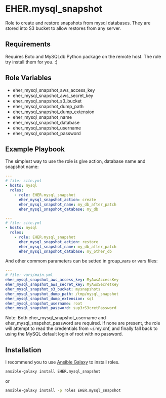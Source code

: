 EHER.mysql_snapshot
===================

Role to create and restore snapshots from mysql databases. They are stored into S3 bucket to allow restores from any server.

Requirements
------------

Requires Boto and MySQLdb Python package on the remote host.
The role try install them for you. :)


Role Variables
--------------

- eher_mysql_snapshot_aws_access_key
- eher_mysql_snapshot_aws_secret_key
- eher_mysql_snapshot_s3_bucket
- eher_mysql_snapshot_dump_path
- eher_mysql_snapshot_dump_extension
- eher_mysql_snapshot_name
- eher_mysql_snapshot_database
- eher_mysql_snapshot_username
- eher_mysql_snapshot_password


Example Playbook
----------------

The simplest way to use the role is give action, database name and snapshot name:

```yml
---
# file: site.yml
- hosts: mysql
  roles:
    - role: EHER.mysql_snapshot
      eher_mysql_snapshot_action: create
      eher_mysql_snapshot_name: my_db_after_patch
      eher_mysql_snapshot_database: my_db
```

```yml
---
# file: site.yml
- hosts: mysql
  roles:
    - role: EHER.mysql_snapshot
      eher_mysql_snapshot_action: restore
      eher_mysql_snapshot_name: my_db_after_patch
      eher_mysql_snapshot_database: my_other_db
```

And other commom parameters can be setted in group_vars or vars files:

```yml
---
# file: vars/main.yml
eher_mysql_snapshot_aws_access_key: MyAwsAccessKey
eher_mysql_snapshot_aws_secret_key: MyAwsSecretKey
eher_mysql_snapshot_s3_bucket: mysnapshots
eher_mysql_snapshot_dump_path: /tmp/mysql_snapshot
eher_mysql_snapshot_dump_extension: sql
eher_mysql_snapshot_username: root
eher_mysql_snapshot_password: sup3rS3cretPassword
```

Note: Both eher_mysql_snapshot_username and eher_mysql_snapshot_password are required. If none are present, the role will attempt to read the credentials from ~/.my.cnf, and finally fall back to using the MySQL default login of root with no password.

Installation
------------

I recommend you to use [Ansible Galaxy](https://galaxy.ansible.com/intro) to install roles.
```bash
ansible-galaxy install EHER.mysql_snapshot
```
or
```bash
ansible-galaxy install -p roles EHER.mysql_snapshot
```
